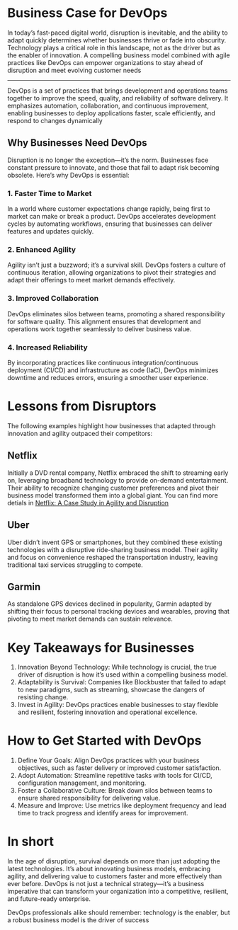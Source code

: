 # Business Case for DevOps

In today’s fast-paced digital world, disruption is inevitable, and the ability to adapt quickly determines whether businesses thrive or fade into obscurity. Technology plays a critical role in this landscape, not as the driver but as the enabler of innovation. A compelling business model combined with agile practices like DevOps can empower organizations to stay ahead of disruption and meet evolving customer needs

---

DevOps is a set of practices that brings development and operations teams together to improve the speed, quality, and reliability of software delivery. It emphasizes automation, collaboration, and continuous improvement, enabling businesses to deploy applications faster, scale efficiently, and respond to changes dynamically

## Why Businesses Need DevOps

Disruption is no longer the exception—it’s the norm. Businesses face constant pressure to innovate, and those that fail to adapt risk becoming obsolete. Here’s why DevOps is essential:

### 1. Faster Time to Market

In a world where customer expectations change rapidly, being first to market can make or break a product. DevOps accelerates development cycles by automating workflows, ensuring that businesses can deliver features and updates quickly.

### 2. Enhanced Agility

Agility isn’t just a buzzword; it’s a survival skill. DevOps fosters a culture of continuous iteration, allowing organizations to pivot their strategies and adapt their offerings to meet market demands effectively.

### 3. Improved Collaboration

DevOps eliminates silos between teams, promoting a shared responsibility for software quality. This alignment ensures that development and operations work together seamlessly to deliver business value.

### 4. Increased Reliability

By incorporating practices like continuous integration/continuous deployment (CI/CD) and infrastructure as code (IaC), DevOps minimizes downtime and reduces errors, ensuring a smoother user experience.

# Lessons from Disruptors

The following examples highlight how businesses that adapted through innovation and agility outpaced their competitors:

## Netflix

Initially a DVD rental company, Netflix embraced the shift to streaming early on, leveraging broadband technology to provide on-demand entertainment. Their ability to recognize changing customer preferences and pivot their business model transformed them into a global giant.
You can find more detials in [Netflix: A Case Study in Agility and Disruption](./2.2-netflix-a-case-study-in-agility-discruption.md)
## Uber

Uber didn’t invent GPS or smartphones, but they combined these existing technologies with a disruptive ride-sharing business model. Their agility and focus on convenience reshaped the transportation industry, leaving traditional taxi services struggling to compete.

## Garmin

As standalone GPS devices declined in popularity, Garmin adapted by shifting their focus to personal tracking devices and wearables, proving that pivoting to meet market demands can sustain relevance.

# Key Takeaways for Businesses
1.	Innovation Beyond Technology: While technology is crucial, the true driver of disruption is how it’s used within a compelling business model.
2.	Adaptability is Survival: Companies like Blockbuster that failed to adapt to new paradigms, such as streaming, showcase the dangers of resisting change.
3.	Invest in Agility: DevOps practices enable businesses to stay flexible and resilient, fostering innovation and operational excellence.

# How to Get Started with DevOps
1.	Define Your Goals: Align DevOps practices with your business objectives, such as faster delivery or improved customer satisfaction.
2.	Adopt Automation: Streamline repetitive tasks with tools for CI/CD, configuration management, and monitoring.
3.	Foster a Collaborative Culture: Break down silos between teams to ensure shared responsibility for delivering value.
4.	Measure and Improve: Use metrics like deployment frequency and lead time to track progress and identify areas for improvement.

# In short

In the age of disruption, survival depends on more than just adopting the latest technologies. It’s about innovating business models, embracing agility, and delivering value to customers faster and more effectively than ever before. DevOps is not just a technical strategy—it’s a business imperative that can transform your organization into a competitive, resilient, and future-ready enterprise.

DevOps professionals alike should remember: technology is the enabler, but a robust business model is the driver of success